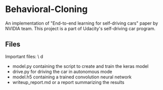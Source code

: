 # Behavioral-Cloning
An implementation of "End-to-end learning for self-driving cars" paper by NVIDIA team. This project is a part of Udacity's self-driving car program.

## Files
Important files: \ d
* model.py containing the script to create and train the keras model
* drive.py for driving the car in autonomous mode
* model.h5 containing a trained convolution neural network 
* writeup_report.md or a report summarizing the results


